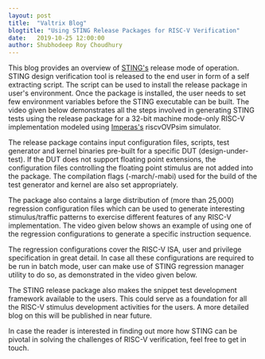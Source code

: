 ```yaml
---
layout: post
title:  "Valtrix Blog"
blogtitle: "Using STING Release Packages for RISC-V Verification"
date:   2019-10-25 12:00:00
author: Shubhodeep Roy Choudhury
---
```


This blog provides an overview of [STING's][sting_link] release mode of operation. STING design verification tool is released to the end user in form of a self extracting script. The script can be used to install the release package in user's environment. Once the package is installed, the user needs to set few environment variables before the STING executable can be built. The video given below demonstrates all the steps involved in generating STING tests using the release package for a 32-bit machine mode-only RISC-V implementation modeled using [Imperas's][imperas_link] riscvOVPsim simulator.

<asciinema-player src="/assets/asciinema/running-sting-on-riscvovpsim.cast" speed="2"></asciinema-player>

The release package contains input configuration files, scripts, test generator and kernel binaries pre-built for a specific DUT (design-under-test). If the DUT does not support floating point extensions, the configuration files controlling the floating point stimulus are not added into the package. The compilation flags (-march/-mabi) used for the build of the test generator and kernel are also set appropriately.

The package also contains a large distribution of (more than 25,000) regression configuration files which can be used to generate interesting stimulus/traffic patterns to exercise different features of any RISC-V implementation. The video given below shows an example of using one of the regression configurations to generate a specific instruction sequence.

<asciinema-player src="/assets/asciinema/building-sting-regress-confs.cast" speed="2"></asciinema-player>

The regression configurations cover the RISC-V ISA, user and privilege specification in great detail. In case all these configurations are required to be run in batch mode, user can make use of STING regression manager utility to do so, as demonstrated in the video given below.

<asciinema-player src="/assets/asciinema/running-sting-regress-manager.cast" speed="2"></asciinema-player>

<script src="/assets/asciinema/asciinema-player.js"></script>

The STING release package also makes the snippet test development framework available to the users. This could serve as a foundation for all the RISC-V stimulus development activities for the users. A more detailed blog on this will be published in near future.

In case the reader is interested in finding out more how STING can be pivotal in solving the challenges of RISC-V verification, feel free to get in touch.

[sting_link]: https://valtrix.in/sting/
[imperas_link]: http://www.imperas.com/
